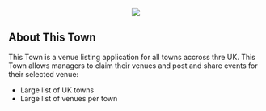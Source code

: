 <p align="center"><img src="https://laravel.com/assets/img/components/logo-laravel.svg"></p>



## About This Town

This Town is a venue listing application for all towns accross thre UK. This Town allows managers to claim their venues and post and share events for their selected venue:

- Large list of UK towns
- Large list of venues per town

